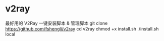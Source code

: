 # v2ray
最好用的 V2Ray 一键安装脚本 &amp; 管理脚本
git clone https://github.com/fshengli/v2ray
cd v2ray
chmod +x install.sh
./install.sh local
